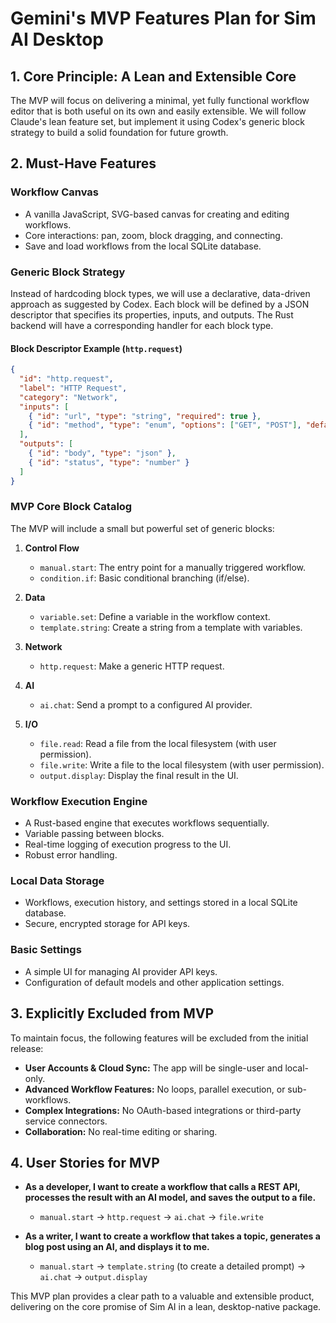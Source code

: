 # Gemini's MVP Features Plan for Sim AI Desktop

## 1. Core Principle: A Lean and Extensible Core

The MVP will focus on delivering a minimal, yet fully functional workflow editor that is both useful on its own and easily extensible. We will follow Claude's lean feature set, but implement it using Codex's generic block strategy to build a solid foundation for future growth.

## 2. Must-Have Features

### Workflow Canvas

*   A vanilla JavaScript, SVG-based canvas for creating and editing workflows.
*   Core interactions: pan, zoom, block dragging, and connecting.
*   Save and load workflows from the local SQLite database.

### Generic Block Strategy

Instead of hardcoding block types, we will use a declarative, data-driven approach as suggested by Codex. Each block will be defined by a JSON descriptor that specifies its properties, inputs, and outputs. The Rust backend will have a corresponding handler for each block type.

#### Block Descriptor Example (`http.request`)

```json
{
  "id": "http.request",
  "label": "HTTP Request",
  "category": "Network",
  "inputs": [
    { "id": "url", "type": "string", "required": true },
    { "id": "method", "type": "enum", "options": ["GET", "POST"], "default": "GET" }
  ],
  "outputs": [
    { "id": "body", "type": "json" },
    { "id": "status", "type": "number" }
  ]
}
```

### MVP Core Block Catalog

The MVP will include a small but powerful set of generic blocks:

1.  **Control Flow**
    *   `manual.start`: The entry point for a manually triggered workflow.
    *   `condition.if`: Basic conditional branching (if/else).

2.  **Data**
    *   `variable.set`: Define a variable in the workflow context.
    *   `template.string`: Create a string from a template with variables.

3.  **Network**
    *   `http.request`: Make a generic HTTP request.

4.  **AI**
    *   `ai.chat`: Send a prompt to a configured AI provider.

5.  **I/O**
    *   `file.read`: Read a file from the local filesystem (with user permission).
    *   `file.write`: Write a file to the local filesystem (with user permission).
    *   `output.display`: Display the final result in the UI.

### Workflow Execution Engine

*   A Rust-based engine that executes workflows sequentially.
*   Variable passing between blocks.
*   Real-time logging of execution progress to the UI.
*   Robust error handling.

### Local Data Storage

*   Workflows, execution history, and settings stored in a local SQLite database.
*   Secure, encrypted storage for API keys.

### Basic Settings

*   A simple UI for managing AI provider API keys.
*   Configuration of default models and other application settings.

## 3. Explicitly Excluded from MVP

To maintain focus, the following features will be excluded from the initial release:

*   **User Accounts & Cloud Sync:** The app will be single-user and local-only.
*   **Advanced Workflow Features:** No loops, parallel execution, or sub-workflows.
*   **Complex Integrations:** No OAuth-based integrations or third-party service connectors.
*   **Collaboration:** No real-time editing or sharing.

## 4. User Stories for MVP

*   **As a developer, I want to create a workflow that calls a REST API, processes the result with an AI model, and saves the output to a file.**
    *   `manual.start` -> `http.request` -> `ai.chat` -> `file.write`

*   **As a writer, I want to create a workflow that takes a topic, generates a blog post using an AI, and displays it to me.**
    *   `manual.start` -> `template.string` (to create a detailed prompt) -> `ai.chat` -> `output.display`

This MVP plan provides a clear path to a valuable and extensible product, delivering on the core promise of Sim AI in a lean, desktop-native package.
